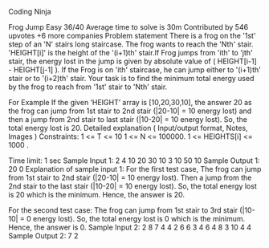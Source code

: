 Coding Ninja 


Frog Jump
Easy
36/40
Average time to solve is 30m
Contributed by
546 upvotes
+6 more companies
Problem statement
There is a frog on the '1st' step of an 'N' stairs long staircase. The frog wants to reach the 'Nth' stair. 'HEIGHT[i]' is the height of the '(i+1)th' stair.If Frog jumps from 'ith' to 'jth' stair, the energy lost in the jump is given by absolute value of ( HEIGHT[i-1] - HEIGHT[j-1] ). If the Frog is on 'ith' staircase, he can jump either to '(i+1)th' stair or to '(i+2)th' stair. Your task is to find the minimum total energy used by the frog to reach from '1st' stair to 'Nth' stair.

For Example
If the given ‘HEIGHT’ array is [10,20,30,10], the answer 20 as the frog can jump from 1st stair to 2nd stair (|20-10| = 10 energy lost) and then a jump from 2nd stair to last stair (|10-20| = 10 energy lost). So, the total energy lost is 20.
Detailed explanation ( Input/output format, Notes, Images )
Constraints:
1 <= T <= 10
1 <= N <= 100000.
1 <= HEIGHTS[i] <= 1000 .

Time limit: 1 sec
Sample Input 1:
2
4
10 20 30 10
3
10 50 10
Sample Output 1:
20
0
Explanation of sample input 1:
For the first test case,
The frog can jump from 1st stair to 2nd stair (|20-10| = 10 energy lost).
Then a jump from the 2nd stair to the last stair (|10-20| = 10 energy lost).
So, the total energy lost is 20 which is the minimum. 
Hence, the answer is 20.

For the second test case:
The frog can jump from 1st stair to 3rd stair (|10-10| = 0 energy lost).
So, the total energy lost is 0 which is the minimum. 
Hence, the answer is 0.
Sample Input 2:
2
8
7 4 4 2 6 6 3 4 
6
4 8 3 10 4 4 
Sample Output 2:
7
2